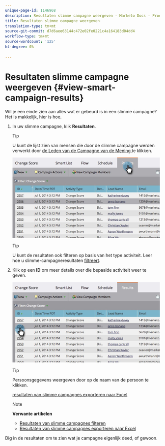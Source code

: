 ```yaml
---
unique-page-id: 1146968
description: Resultaten slimme campagne weergeven - Marketo Docs - Productdocumentatie
title: Resultaten slimme campagne weergeven
translation-type: tm+mt
source-git-commit: d7d6aee63144c472e02fe0221c4a164183d04dd4
workflow-type: tm+mt
source-wordcount: '125'
ht-degree: 0%

---
```



# Resultaten slimme campagne weergeven {#view-smart-campaign-results}

Wil je een einde zien aan alles wat er gebeurd is in een slimme campagne? Het is makkelijk, hier is hoe.

1. In uw slimme campagne, klik **Resultaten**.

   >[!TIP]
   >
   >U kunt de lijst zien van mensen die door de slimme campagne werden verwerkt door [de Leden van de Campagne van de Mening ](view-smart-campaign-members.md) te klikken.

   ![](assets/image2014-9-22-11-38-10.jpg)

   >[!TIP]
   >
   >U kunt de resultaten ook filteren op basis van het type activiteit. Leer hoe u slimme-campagneresultaten [filtreert](filter-smart-campaign-results.md).

1. Klik op een **ID** om meer details over die bepaalde activiteit weer te geven.

   ![](assets/image2014-9-22-11-39-22.jpg)

   >[!TIP]
   >
   >Persoonsgegevens weergeven door op de naam van de persoon te klikken.

   [resultaten van slimme campagnes exporteren naar Excel](export-smart-campaign-results-to-excel.md)

   >[!NOTE]
   >
   >**Verwante artikelen**
   >
   >    
   >    
   >    * [Resultaten van slimme campagnes filteren](filter-smart-campaign-results.md)
   >    * [Resultaten van slimme campagnes exporteren naar Excel](export-smart-campaign-results-to-excel.md)


Dig in de resultaten om te zien wat je campagne eigenlijk deed, of gewoon.